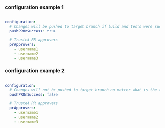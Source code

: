 ### configuration example 1

```yaml

configuration:
  # Changes will be pushed to target branch if build and tests were successful
  pushPROnSuccess: true

  # Trusted PR approvers
  prApprovers:
    - username1
    - username2
    - username3

```
### configuration example 2

```yaml

configuration:
  # Changes will not be pushed to target branch no matter what is the result of buld
  pushPROnSuccess: false

  # Trusted PR approvers
  prApprovers:
    - username1
    - username2
    - username3

```
